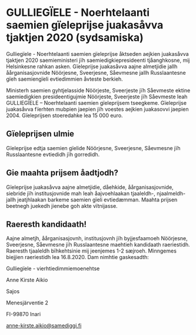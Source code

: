 # GULLIEGÏELE - Noerhtelaanti saemien gïeleprijse juakasåvva tjaktjen 2020 (sydsamiska)

Gulliegïele - Noerhtelaanti saemien gïeleprijse åktseden aejkien juakasåvva tjaktjen 2020 saemieministeri jïh saemiedigkiepresideenti tjåanghkosne, mij Helsinkesne rahkan asken. Gïeleprijse juakasåvva aajne almetjidie jallh åårganisasjovnide Nöörjesne, Sveerjesne, Såevmesne jallh Russlaantesne gïeh saemiengïeli evtiedimmien åvteste berkieh.

Ministerh saemien gyhtjelasside Nöörjeste, Sveerjeste jïh Såevmeste ektine saemiedigkien presideentigujmie Nöörjeste, Sveerjeste jïh Såevmeste leah GULLIEGÏELE – Noerhtelaanti saemien gïeleprijsem tseegkeme. Gïeleprijse juakasåvva fïerhten mubpien jaepien jïh voestes aejkien juakasovvi jaepien 2004. Gïeleprijsen stoeredahke lea 15 000 euro.

## Gïeleprijsen ulmie

Gïeleprijse edtja saemien gïelide Nöörjesne, Sveerjesne, Såevmesne jïh Russlaantesne evtiedidh jïh gorredidh.

## Gie maahta prijsem åadtjodh?

Gïeleprijse juakasåvva aajne almetjidie, dåehkide, åårganisasjovnide, siebride jïh institusjovnide mah leah åajvoehlaakan tjaaleldh-, njaalmeldh- jallh jeatjhlaakan barkeme saemien gïeli evtiedæmman. Maahta prijsen beetnegh juekedh jienebe goh akte vïtnijasse.

## Raeresth kandidaath!

Aajne almetjh, åårganisasjovnh, institusjovnh jïh byjjesfaamoeh Nöörjesne, Sveerjesne, Såevmesne jïh Russlaantesne maehtieh kandidaath raeriestidh. Raeresth tjaaleldh bïhkehtsinie mij jeenjemes 1-2 sæjroeh. Minngemes biejjien raeriestidh lea 16.8.2020. Dam nimhtie gaskesadth:

Gulliegïele - vierhtiedimmiemoenehtse

Anne Kirste Aikio

Sajos

Menesjärventie 2

FI-99870 Inari

[anne-kirste.aikio@samediggi.fi](mailto:anne-kirste.aikio@samediggi.fi "anne-kirste.aikio@samediggi.fi")
